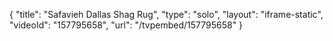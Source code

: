 {
    "title": "Safavieh Dallas Shag Rug",
    "type": "solo",
    "layout": "iframe-static",
    "videoId": "157795658",
    "url": "\/tvpembed\/157795658"
}
